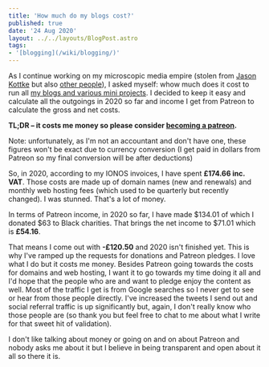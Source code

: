 ```yaml
---
title: 'How much do my blogs cost?'
published: true
date: '24 Aug 2020'
layout: ../../layouts/BlogPost.astro
tags:
- '[blogging](/wiki/blogging/)'
---
```


As I continue working on my microscopic media empire (stolen from [Jason Kottke](https://www.lifehacker.com.au/2018/09/im-jason-kottke-creator-of-kottkeorg-and-this-is-how-i-parent/) but also [other people](http://www.jimestill.com/2016/02/ceo-and-7-minute-workout.html?m=1)), I asked myself: whow much does it cost to run all [my blogs and various mini projects](/projects/). I decided to keep it easy and calculate all the outgoings in 2020 so far and income I get from Patreon to calculate the gross and net costs.

**TL;DR – it costs me money so please consider [becoming a patreon](https://www.patreon.com/bePatron?u=4293137).**

Note: unfortunately, as I'm not an accountant and don't have one, these figures won't be exact due to currency conversion (I get paid in dollars from Patreon so my final conversion will be after deductions)

So, in 2020, according to my IONOS invoices, I have spent **£174.66 inc. VAT**. Those costs are made up of domain names (new and renewals) and monthly web hosting fees (which used to be quarterly but recently changed). I was stunned. That's a lot of money.

In terms of Patreon income, in 2020 so far, I have made $134.01 of which I donated $63 to Black charities. That brings the net income to $71.01 which is **£54.16**.

That means I come out with **-£120.50** and 2020 isn't finished yet. This is why I've ramped up the requests for donations and Patreon pledges. I love what I do but it costs me money. Besides Patreon going towards the costs for domains and web hosting, I want it to go towards my time doing it all and I'd hope that the people who are and want to pledge enjoy the content as well. Most of the traffic I get is from Google searches so I never get to see or hear from those people directly. I've increased the tweets I send out and social referral traffic is up significantly but, again, I don't really know who those people are (so thank you but feel free to chat to me about what I write for that sweet hit of validation).

I don't like talking about money or going on and on about Patreon and nobody asks me about it but I believe in being transparent and open about it all so there it is.